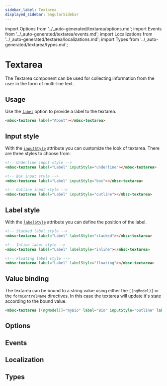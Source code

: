 ```yaml
---
sidebar_label: Textarea
displayed_sidebar: angularSidebar
---
```


import Options from '../\_auto-generated/textarea/options.md';
import Events from '../\_auto-generated/textarea/events.md';
import Localizations from '../\_auto-generated/textarea/localizations.md';
import Types from '../\_auto-generated/textarea/types.md';

# Textarea

The Textarea component can be used for collecting information from the user in the form of multi-line text.

## Usage

Use the [`label`](#opt-label) option to provide a label to the textarea.

```html
<mbsc-textarea label="About"></mbsc-textarea>
```

## Input style

With the [`inputStyle`](#opt-inputStyle) attribute you can customize the look of textarea. There are three styles to choose from:

```html
<!-- Underline input style -->
<mbsc-textarea label="Label" inputStyle="underline"></mbsc-textarea>

<!-- Box input style -->
<mbsc-textarea label="Label" inputStyle="box"></mbsc-textarea>

<!-- Outline input style -->
<mbsc-textarea label="Label" inputStyle="outline"></mbsc-textarea>
```

## Label style

With the [`labelStyle`](#opt-labelStyle) attribute you can define the position of the label.

```html
<!-- Stacked label style -->
<mbsc-textarea label="Label" labelStyle="stacked"></mbsc-textarea>

<!-- Inline label style -->
<mbsc-textarea label="Label" labelStyle="inline"></mbsc-textarea>

<!-- Floating label style -->
<mbsc-textarea label="Label" labelStyle="floating"></mbsc-textarea>
```

## Value binding

The textarea can be bound to a string value using either the `[(ngModel)]` or the `formControlName` directives. In this case the textarea will update it's state according to the bound value.

```html
<mbsc-textarea [(ngModel)]="myBio" label="Bio" inputStyle="outline" labelStyle="floating"></mbsc-textarea>
```

<div className="option-list">

## Options

<Options />

## Events

<Events />

## Localization

<Localizations />

## Types

<Types />

</div>
